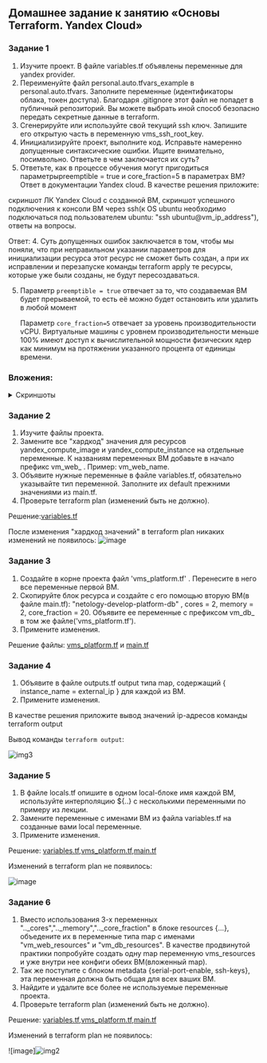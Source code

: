 ## Домашнее задание к занятию «Основы Terraform. Yandex Cloud»

### Задание 1

1. Изучите проект. В файле variables.tf объявлены переменные для yandex provider.
2. Переименуйте файл personal.auto.tfvars_example в personal.auto.tfvars. Заполните переменные (идентификаторы облака, токен доступа). Благодаря .gitignore этот файл не попадет в публичный репозиторий. Вы можете выбрать иной способ безопасно передать секретные данные в terraform.
3. Сгенерируйте или используйте свой текущий ssh ключ. Запишите его открытую часть в переменную vms_ssh_root_key.
4. Инициализируйте проект, выполните код. Исправьте намеренно допущенные синтаксические ошибки. Ищите внимательно, посимвольно. Ответьте в чем заключается их суть?
5. Ответьте, как в процессе обучения могут пригодиться параметрыpreemptible = true и core_fraction=5 в параметрах ВМ? Ответ в документации Yandex cloud.
В качестве решения приложите:

скриншот ЛК Yandex Cloud с созданной ВМ,
скриншот успешного подключения к консоли ВМ через ssh(к OS ubuntu необходимо подключаться под пользователем ubuntu: "ssh ubuntu@vm_ip_address"),
ответы на вопросы.

Ответ:
4. Суть допущенных ошибок заключается в том, чтобы мы поняли, что при неправильном указании параметров для инициализации ресурса этот ресурс не сможет быть создан, а при их исправлении и перезапуске команды terraform apply те ресурсы, которые уже были созданы, не будут пересоздаваться.  

5. Параметр ```preemptible = true``` отвечает за то, что создаваемая ВМ будет прерываемой, то есть её можно будет остановить или удалить в любой момент

    Параметр ```core_fraction=5``` отвечает за уровень производительности vCPU. Виртуальные машины с уровнем производительности меньше 100% имеют доступ к вычислительной мощности физических ядер как минимум на протяжении указанного процента от единицы времени.


### Вложения:

<details>
<summary> Скриншоты </summary>

![img1](terraform/terr/img/image-1)

![img2](terraform/terr/img/image-2)
</details>

### Задание 2

1. Изучите файлы проекта.
2. Замените все "хардкод" значения для ресурсов yandex_compute_image и yandex_compute_instance на отдельные переменные. К названиям переменных ВМ добавьте в начало префикс vm_web_ . Пример: vm_web_name.
3. Объявите нужные переменные в файле variables.tf, обязательно указывайте тип переменной. Заполните их default прежними значениями из main.tf.
4. Проверьте terraform plan (изменений быть не должно).

Решение:[variables.tf](terraform/terr/variables.tf)


После изменения "хардкод значений" в terraform plan никаких изменений не появилось:
![image](terraform/terr/img/image-3)




### Задание 3 

1. Создайте в корне проекта файл 'vms_platform.tf' . Перенесите в него все переменные первой ВМ.
2. Скопируйте блок ресурса и создайте с его помощью вторую ВМ(в файле main.tf): "netology-develop-platform-db" , cores = 2, memory = 2, core_fraction = 20. Объявите ее переменные с префиксом vm_db_ в том же файле('vms_platform.tf').
3. Примените изменения.

Решение файлы: [vms_platform.tf](terraform/terr/vms_platform.tf) и [main.tf](terraform/terr/main.tf)

### Задание 4

1. Объявите в файле outputs.tf output типа map, содержащий { instance_name = external_ip } для каждой из ВМ.
2. Примените изменения.

В качестве решения приложите вывод значений ip-адресов команды terraform output

Вывод команды ```terraform output```: 

![img3](terraform/terr/img/image-4)


### Задание 5

1. В файле locals.tf опишите в одном local-блоке имя каждой ВМ, используйте интерполяцию ${..} с несколькими переменными по примеру из лекции.
2. Замените переменные с именами ВМ из файла variables.tf на созданные вами local переменные.
3. Примените изменения.

Решение: [variables.tf](terraform/terr/variables.tf),[vms_platform.tf](terraform/terr/vms_platform.tf),[main.tf](terraform/terr/main.tf)

Изменений в terraform plan не появилось:

![image](terraform/terr/img/image-5)


### Задание 6

1. Вместо использования 3-х переменных ".._cores",".._memory",".._core_fraction" в блоке resources {...}, объедените их в переменные типа map с именами "vm_web_resources" и "vm_db_resources". В качестве продвинутой практики попробуйте создать одну map переменную vms_resources и уже внутри нее конфиги обеих ВМ(вложенный map).
2. Так же поступите с блоком metadata {serial-port-enable, ssh-keys}, эта переменная должна быть общая для всех ваших ВМ.
3. Найдите и удалите все более не используемые переменные проекта.
4. Проверьте terraform plan (изменений быть не должно).

Решение: [variables.tf](terraform/terr/variables.tf),[vms_platform.tf](terraform/terr/vms_platform.tf),[main.tf](terraform/terr/main.tf)

Изменений в terraform plan не появилось:

![image]![img2](terraform/terr/img/image-6)

